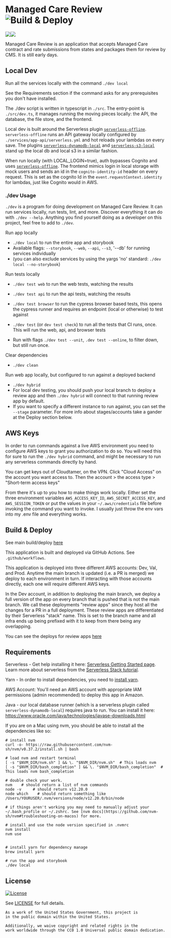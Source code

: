 # Managed Care Review ![Build & Deploy](https://github.com/CMSgov/managed-care-review/actions/workflows/promote.yml/badge.svg?branch=main)

<a href="https://codeclimate.com/repos/6041539f31779a5f8d00e7e6/maintainability"><img src="https://api.codeclimate.com/v1/badges/397709446d5aca86032d/maintainability" /></a><a href="https://codeclimate.com/repos/6041539f31779a5f8d00e7e6/test_coverage"><img src="https://api.codeclimate.com/v1/badges/397709446d5aca86032d/test_coverage" /></a>

Managed Care Review is an application that accepts Managed Care contract and rate submissions from states and packages them for review by CMS. It is still early days.

## Local Dev

Run all the services locally with the command `./dev local`

See the Requirements section if the command asks for any prerequisites you don't have installed.

The ./dev script is written in typescript in `./src`. The entry-point is `./src/dev.ts`, it manages running the moving pieces locally: the API, the database, the file store, and the frontend.

Local dev is built around the Serverless plugin [`serverless-offline`](https://github.com/dherault/serverless-offline). `serverless-offline` runs an API gateway locally configured by `./services/app-api/serverless.yml` and hot reloads your lambdas on every save. The plugins [`serverless-dynamodb-local`](https://github.com/99x/serverless-dynamodb-local) and [`serverless-s3-local`](https://github.com/ar90n/serverless-s3-local) stand up the local db and local s3 in a similar fashion.

When run locally (with LOCAL_LOGIN=true), auth bypasses Cognito and uses [`serverless-offline`](https://github.com/dherault/serverless-offline). The frontend mimics login in local storage with mock users and sends an id in the `cognito-identity-id` header on every request. This is set as the cognito Id in the `event.requestContext.identity` for lambdas, just like Cognito would in AWS.

### ./dev Usage

`./dev` is a program for doing development on Managed Care Review. It can run services locally, run tests, lint, and more. Discover everything it can do with `./dev --help`. Anything you find yourself doing as a developer on this project, feel free to add to `./dev`.

Run app locally

-   `./dev local` to run the entire app and storybook
-   Available flags: `--storybook`, `--web`, `--api`, `--s3`, '--db' for running services individually
-   (you can also exclude services by using the yargs 'no' standard: `./dev local --no-storybook`)

Run tests locally

-   `./dev test web` to run the web tests, watching the results
-   `./dev test api` to run the api tests, watching the results
-   `./dev test browser` to run the cypress browser based tests, this opens the cypress runner and requires an endpoint (local or otherwise) to test against

-   `./dev test` (or `dev test check`) to run all the tests that CI runs, once. This will run the web, api, and browser tests
-   Run with flags `./dev test --unit`, `.dev test --online`, to filter down, but still run once.

Clear dependencies

-   `./dev clean`

Run web app locally, but configured to run against a deployed backend

-   `./dev hybrid`
-   For local dev testing, you should push your local branch to deploy a review app and then `./dev hybrid` will connect to that running review app by default.
-   If you want to specify a different instance to run against, you can set the `--stage` parameter. For more info about stages/accounts take a gander at the Deploy section below.

## AWS Keys

In order to run commands against a live AWS environment you need to configure AWS keys to grant you authorization to do so. You will need this for sure to run the `./dev hybrid` command, and might be necessary to run any serverless commands directly by hand.

You can get keys out of Cloudtamer, on the VPN. Click "Cloud Access" on the account you want access to. Then the account > the access type > "Short-term access keys"

From there it's up to you how to make things work locally. Either set the three environment variables `AWS_ACCESS_KEY_ID`, `AWS_SECRET_ACCESS_KEY`, and `AWS_SESSION_TOKEN` or put the values in your `~/.aws/credentials` file before invoking the command you want to invoke. I usually just throw the env vars into my .env file and everything works.

## Build & Deploy

See main build/deploy [here](https://github.com/CMSgov/managed-care-review/actions/workflows/promote.yml?query=branch%3Amain)

This application is built and deployed via GitHub Actions. See `.github/workflows`.

This application is deployed into three different AWS accounts: Dev, Val, and Prod. Anytime the main branch is updated (i.e. a PR is merged) we deploy to each environment in turn. If interacting with those accounts directly, each one will require different AWS keys.

In the Dev account, in addition to deploying the main branch, we deploy a full version of the app on every branch that is pushed that is not the main branch. We call these deployments "review apps" since they host all the changes for a PR in a full deployment. These review apps are differentiated by their Serverless "stack" name. This is set to the branch name and all infra ends up being prefixed with it to keep from there being any overlapping.

You can see the deploys for review apps [here](https://github.com/CMSgov/managed-care-review/actions/workflows/deploy.yml)

## Requirements

Serverless - Get help installing it here: [Serverless Getting Started page](https://www.serverless.com/framework/docs/providers/aws/guide/installation/). Learn more about serverless from the [Serverless Stack tutorial](https://serverless-stack.com/).

Yarn - In order to install dependencies, you need to [install yarn](https://classic.yarnpkg.com/en/docs/install/).

AWS Account: You'll need an AWS account with appropriate IAM permissions (admin recommended) to deploy this app in Amazon.

Java - our local database runner (which is a serverless plugin called `serverless-dynamodb-local`) requires java to run. You can install it here: https://www.oracle.com/java/technologies/javase-downloads.html

If you are on a Mac using nvm, you should be able to install all the dependencies like so:

```
# install nvm
curl -o- https://raw.githubusercontent.com/nvm-sh/nvm/v0.37.2/install.sh | bash

# load nvm and restart terminal
[ -s "$NVM_DIR/nvm.sh" ] && \. "$NVM_DIR/nvm.sh"  # This loads nvm
[ -s "$NVM_DIR/bash_completion" ] && \. "$NVM_DIR/bash_completion"  # This loads nvm bash_completion

# double check your work.
nvm    # should return a list of nvm commands
node -v     # should return v12.20.0
node which    # should return something like /Users/YOURUSER/.nvm/versions/node/v12.20.0/bin/node

# if things aren't working you may need to manually adjust your ~/.bash_profile or ~/.zshrc. See [nvm docs](https://github.com/nvm-sh/nvm#troubleshooting-on-macos) for more.

# install and use the node version specified in .nvmrc
nvm install
nvm use


# install yarn for dependency manage
brew install yarn

# run the app and storybook
./dev local
```

## License

[![License](https://img.shields.io/badge/License-CC0--1.0--Universal-blue.svg)](https://creativecommons.org/publicdomain/zero/1.0/legalcode)

See [LICENSE](LICENSE.md) for full details.

```text
As a work of the United States Government, this project is
in the public domain within the United States.

Additionally, we waive copyright and related rights in the
work worldwide through the CC0 1.0 Universal public domain dedication.
```
